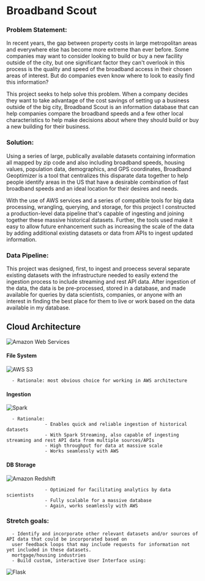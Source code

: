 # Broadband Scout

### Problem Statement:

In recent years, the gap between property costs in large metropolitan areas and everywhere else has become more extreme than ever before. Some companies may want to consider looking to build or buy a new facility outside of the city, but one significant factor they can't overlook in this process is the quality and speed of the broadband access in their chosen areas of interest. But do companies even know where to look to easily find this information?

This project seeks to help solve this problem. When a company decides they want to take advantage of the cost savings of setting up a business outside of the big city, Broadband Scout is an information database that can help companies compare the broadband speeds and a few other local characteristics to help make decisions about where they should build or buy a new building for their business.

### Solution:

Using a series of large, publically available datasets containing information all mapped by zip code and also including broadband speeds, housing values, population data, demographics, and GPS coordinates, Broadband Geoptimizer is a tool that centralizes this disparate data together to help people identify areas in the US that have a desirable combination of fast broadband speeds and an ideal location for their desires and needs.

With the use of AWS services and a series of compatible tools for big data processing, wrangling, querying, and storage, for this project I constructed a production-level data pipeline that's capable of ingesting and joining together these massive historical datasets. Further, the tools used make it easy to allow future enhancement such as increasing the scale of the data by adding additional existing datasets or data from APIs to ingest updated information.

### Data Pipeline:

This project was designed, first, to ingest and proecess several separate existing datasets with the infrastructure needed to easily extend the ingestion process to include streaming and rest API data. After ingestion of the data, the data is be pre-processed, stored in a database, and made available for queries by data scientists, companies, or anyone with an interest in finding the best place for them to live or work based on the data available in my database.

## **Cloud Architecture** 
![Amazon Web Services](https://assets.pcmag.com/media/images/408546-amazon-web-services-logo.jpg)


#### **File System** 
![AWS S3](https://braze-marketing-assets.s3.amazonaws.com/images/partner_logos/amazon-s3.png)

      - Rationale: most obvious choice for working in AWS architecture


#### **Ingestion**   
![Spark](https://cdn-images-1.medium.com/max/1600/1*Pa7PO1v7bANI7C-eHMS_PQ.png)


      - Rationale:
                  - Enables quick and reliable ingestion of historical datasets
                  - With Spark Streaming, also capable of ingesting streaming and rest API data from multiple sources/APIs
                  - High throughput for data at massive scale
                  - Works seamlessly with AWS
                  

#### **DB Storage**  
![Amazon Redshift](https://cdn.filestackcontent.com/Ahfkqi4FTFCMEb7GQrHm)


                  - Optimized for facilitating analytics by data scientists
                  - Fully scalable for a massive database
                  - Again, works seamlessly with AWS
                  
                  

### Stretch goals: 

      - Identify and incorporate other relevant datasets and/or sources of API data that could be incorporated based on 
      user feedback loops that may include requests for information not yet included in these datasets.
      mortgage/housing industries
      - Build custom, interactive User Interface using:
      
 ![Flask](https://cdn-images-1.medium.com/max/1200/1*0G5zu7CnXdMT9pGbYUTQLQ.png)
      

